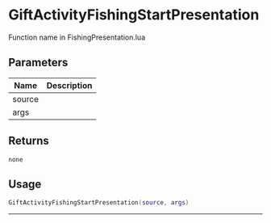 # GiftActivityFishingStartPresentation

Function name in FishingPresentation.lua

## Parameters

| Name   | Description |
| ------ | ----------- |
| source |             |
| args   |             |

## Returns

`none`

## Usage

```lua
GiftActivityFishingStartPresentation(source, args)
```

---
